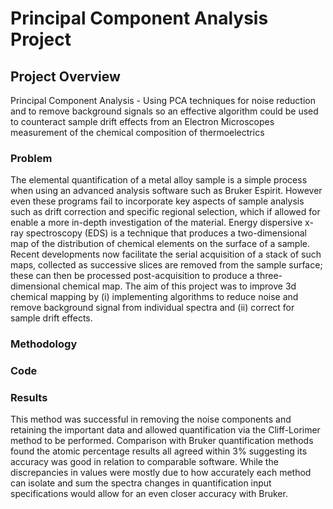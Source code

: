 # Principal Component Analysis Project

## Project Overview
Principal Component Analysis - Using PCA techniques for noise reduction and to remove background signals so an effective algorithm could be used to counteract sample drift effects from an Electron Microscopes measurement of the chemical composition of thermoelectrics

### Problem
The elemental quantification of a metal alloy sample is a simple process when using
an advanced analysis software such as Bruker Espirit. However even these programs fail to
incorporate key aspects of sample analysis such as drift correction and specific regional
selection, which if allowed for enable a more in-depth investigation of the material. Energy
dispersive x-ray spectroscopy (EDS) is a technique that produces a two-dimensional map of the
distribution of chemical elements on the surface of a sample. Recent developments now facilitate
the serial acquisition of a stack of such maps, collected as successive slices are removed from
the sample surface; these can then be processed post-acquisition to produce a three-dimensional
chemical map. The aim of this project was to improve 3d chemical mapping by (i) implementing
algorithms to reduce noise and remove background signal from individual spectra and (ii) correct
for sample drift effects. 

### Methodology

### Code

### Results
This method was successful in removing the noise components and
retaining the important data and allowed quantification via the Cliff-Lorimer method to be
performed. Comparison with Bruker quantification methods found the atomic percentage results
all agreed within 3% suggesting its accuracy was good in relation to comparable
software. While the discrepancies in values were mostly due to how accurately each method can
isolate and sum the spectra changes in quantification input specifications would allow for an
even closer accuracy with Bruker.
